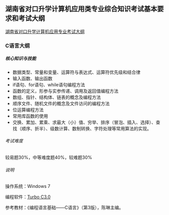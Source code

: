 ## 湖南省对口升学计算机应用类专业综合知识考试基本要求和考试大纲

[湖南省对口升学计算机应用专业考试大纲](https://mp.weixin.qq.com/s/ODhyNOiVClPm2hP1XEM9Lg)

### C语言大纲

##### 核心知识与技能

- 数据类型、常量和变量、运算符与表达式、运算符优先级和结合律
- 输入函数、输出函数
- if语句、for语句、while语句编程方法
- 函数的定义，形参与实参传递、调用及返回值编程方法
- 数组、指针、结构体、链表的概念及编程方法
- 顺序文件、随机文件的概念及文件访问的编程方法
- 位运算编程方法
- 常用库函数的使用
- 交换、累加、累乘、求最大（小）值、穷举、排序（冒泡、插入、选择）、查找（顺序、折半）、级数计算、数制转换、字符处理等常用算法的实现。

###### 考试难度

较易题30%，中等难度题40%，较难题30%

###### 说明

操作系统：Windows 7

编程软件：[Turbo C3.0](https://h2ocdn.lavasoft.com/soft32/d6617ffe495784fbd76cece42cbda0851cc87f34/turbo-c_3.2.2.0_soft32.exe?AWSAccessKeyId=2LBKUXL4M3WJQV5I22NS&Expires=1616039037&Signature=TX2zQUv4p1l7gj9GAhU1DL5A%2BTY%3D)

参考教材：《编程语言基础——C语言》（第3版），陈琳主编。